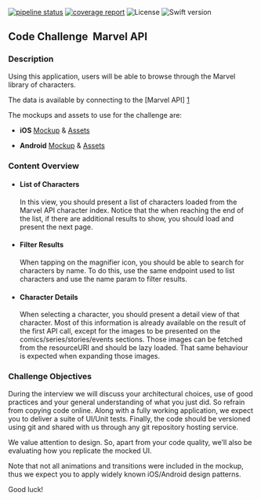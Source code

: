 
[![pipeline status](https://gitlab.com/hugoalonsoluis/marvel-characters/badges/task/update_to_swift5/pipeline.svg)](https://gitlab.com/hugoalonsoluis/marvel-characters/commits/task/update_to_swift5)
[![coverage report](https://gitlab.com/hugoalonsoluis/marvel-characters/badges/task/update_to_swift5/coverage.svg)](https://gitlab.com/hugoalonsoluis/marvel-characters/commits/task/update_to_swift5)
![License](https://img.shields.io/cocoapods/l/BadgeSwift.svg?style=flat)
![Swift version](https://img.shields.io/badge/swift-5-orange.svg)

## Code Challenge ­ Marvel API 

### **Description**

Using this application, users will be able to browse through the Marvel library of characters. 

The data is available by connecting to the [Marvel API] [1]

The mockups and assets to use for the challenge are:

- **iOS** [Mockup][2] & [Assets­][3]

- **Android** [Mockup][4] & [Assets­][5]

### Content Overview

- #### List of Characters

	In this view, you should present a list of characters loaded from the Marvel API character index. Notice that the when reaching the end of the list, if there are additional results to show, you should load and present the next page.

- #### Filter Results

	When tapping on the magnifier icon, you should be able to search for characters by name. To do this, use the same endpoint used to list characters and use the name param to filter results.

- #### Character Details

	When selecting a character, you should present a detail view of that character. Most of this information is already available on the result of the first API call, except for the images to be presented on the comics/series/stories/events sections. Those images can be fetched from the resourceURI and should be lazy loaded. That same behaviour is expected when expanding those images.


### **Challenge Objectives**

During the interview we will discuss your architectural choices, use of good practices and your general understanding of 
what you just did. So refrain from copying code online. Along with a fully working application, we expect you to deliver 
a suite of UI/Unit tests. Finally, the code should be versioned using git and shared with us through any 
git repository hosting service.

We value attention to design. So, apart from your code quality, we’ll also be evaluating how you replicate 
the mocked UI.

Note that not all animations and transitions were included in the mockup, thus we expect you to apply 
widely known iOS/Android design patterns.

Good luck!

[1]: http://developer.marvel.com/          "Marvel API"
[2]: https://marvelapp.com/279b309		    "Mockup"
[3]: http://bit.ly/1LcMgwO				    "Assets"
[4]: https://marvelapp.com/c9d03f			"Mockup"
[5]: http://bit.ly/1SzkwUJ					"Assets"
